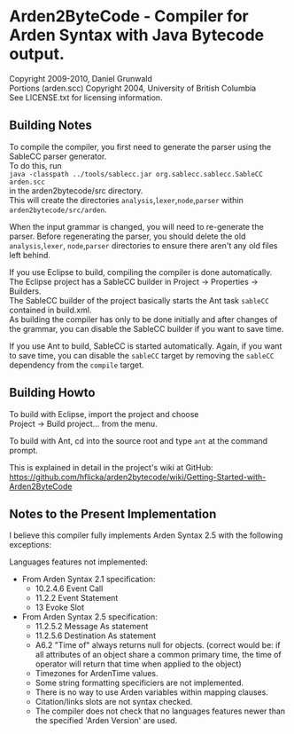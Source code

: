 # Arden2ByteCode - Compiler for Arden Syntax with Java Bytecode output. ####

Copyright 2009-2010, Daniel Grunwald  
Portions (arden.scc) Copyright 2004, University of British Columbia  
See LICENSE.txt for licensing information.


## Building Notes ##

To compile the compiler, you first need to generate the parser using
the SableCC parser generator.  
To do this, run  
`java -classpath ../tools/sablecc.jar org.sablecc.sablecc.SableCC arden.scc`  
in the arden2bytecode/src directory.  
This will create the directories `analysis`,`lexer`,`node`,`parser` within
`arden2bytecode/src/arden`.

When the input grammar is changed, you will need to re-generate the parser.
Before regenerating the parser, you should delete the old `analysis`,`lexer`,
`node`,`parser` directories to ensure there aren't any old files left behind. 

If you use Eclipse to build, compiling the compiler is done automatically.
The Eclipse project has a SableCC builder in Project -> Properties -> Builders.  
The SableCC builder of the project basically starts the Ant task `sableCC` 
contained in build.xml.  
As building the compiler has only to be done initially and after changes of 
the grammar, you can disable the SableCC builder if you want to save time.

If you use Ant to build, SableCC is started automatically. Again, if you want
to save time, you can disable the `sableCC` target by removing the `sableCC`
dependency from the `compile` target.


## Building Howto ##

To build with Eclipse, import the project and choose  
Project -> Build project... from the menu.

To build with Ant, cd into the source root and type `ant` at the command 
prompt.  

This is explained in detail in the project's wiki at GitHub:  
https://github.com/hflicka/arden2bytecode/wiki/Getting-Started-with-Arden2ByteCode


## Notes to the Present Implementation ##

I believe this compiler fully implements Arden Syntax 2.5 with the following exceptions:

Languages features not implemented:

* From Arden Syntax 2.1 specification:
    * 10.2.4.6 Event Call
    * 11.2.2 Event Statement
    * 13 Evoke Slot
* From Arden Syntax 2.5 specification:
    * 11.2.5.2 Message As statement 
    * 11.2.5.6 Destination As statement
    * A6.2 "Time of" always returns null for objects. (correct would be: if all attributes of an object share a common primary time, the time of operator will return that time when applied to the object) 
    * Timezones for ArdenTime values.
    * Some string formatting specificiers are not implemented.
    * There is no way to use Arden variables within mapping clauses.
    * Citation/links slots are not syntax checked.
    * The compiler does not check that no languages features newer than the specified 'Arden Version' are used.

